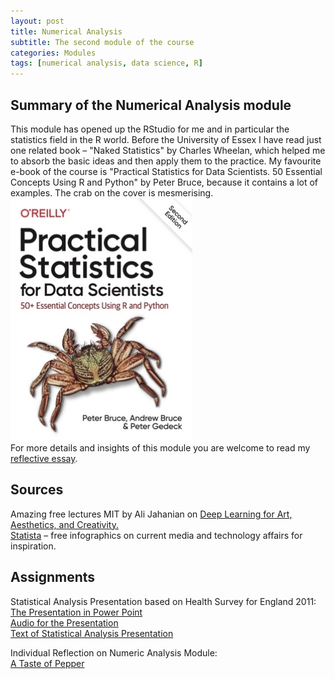 ```yaml
---
layout: post
title: Numerical Analysis
subtitle: The second module of the course
categories: Modules
tags: [numerical analysis, data science, R]
---
```


## Summary of the Numerical Analysis module

This module has opened up the RStudio for me and in particular the statistics field in the R world.
Before the University of Essex I have read just one related book – "Naked Statistics" by Charles Wheelan,
which helped me to absorb the basic ideas and then apply them to the practice.
My favourite e-book of the course is "Practical Statistics for Data Scientists. 50 Essential Concepts Using R and Python"
by Peter Bruce, because it contains a lot of examples. The crab on the cover is mesmerising.<br>
  ![crab](/assets/images/banners/crab.jpg)<br>
For more details and insights of this module you are welcome to read my [reflective essay](https://github.com/Vasilisalook/vasilisalook.github.io/blob/main/Individual%20Reflection.docx).

## Sources

Amazing free lectures MIT by Ali Jahanian on [Deep Learning for Art, Aesthetics, and Creativity.](https://www.youtube.com/playlist?list=PLCpMvp7ftsnIbNwRnQJbDNRqO6qiN3EyH)<br>
[Statista](https://www.statista.com) – free infographics on current media and technology affairs for inspiration.<br>

## Assignments
Statistical Analysis Presentation based on Health Survey for England 2011:<br>
[The Presentation in Power Point](https://github.com/Vasilisalook/vasilisalook.github.io/blob/main/Assignment%20Statistics%20with%20pics.pptx)<br>
[Audio for the Presentation](https://github.com/Vasilisalook/vasilisalook.github.io/blob/main/Audio%20for%20the%20Presentation.mp3)<br>
[Text of Statistical Analysis Presentation](https://github.com/Vasilisalook/vasilisalook.github.io/blob/main/Text%20of%20Statistical%20Analysis%20Presentation.docx)

Individual Reflection on Numeric Analysis Module:<br>
[A Taste of Pepper](https://github.com/Vasilisalook/vasilisalook.github.io/blob/main/Individual%20Reflection.docx)
